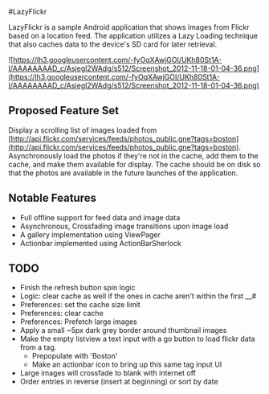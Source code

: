 #LazyFlickrLazyFlickr is a sample Android application that shows images from Flickr based on a location feed.  The application utilizes a Lazy Loading technique that also caches data to the device's SD card for later retrieval.![https://lh3.googleusercontent.com/-fyOqXAwjGOI/UKh80St1A-I/AAAAAAAAD_c/Asjegl2WAdg/s512/Screenshot_2012-11-18-01-04-36.png](https://lh3.googleusercontent.com/-fyOqXAwjGOI/UKh80St1A-I/AAAAAAAAD_c/Asjegl2WAdg/s512/Screenshot_2012-11-18-01-04-36.png)## Proposed Feature SetDisplay a scrolling list of images loaded from [http://api.flickr.com/services/feeds/photos_public.gne?tags=boston](http://api.flickr.com/services/feeds/photos_public.gne?tags=boston).  Asynchronously load the photos if they're not in the cache, add them to the cache, and make them available for display.  The cache should be on disk so that the photos are available in the future launches of the application.## Notable Features - Full offline support for feed data and image data - Asynchronous, Crossfading image transitions upon image load - A gallery implementation using ViewPager - Actionbar implemented using ActionBarSherlock ## TODO - Finish the refresh button spin logic - Logic: clear cache as well if the ones in cache aren't within the first __# - Preferences: set the cache size limit - Preferences: clear cache - Preferences: Prefetch large images - Apply a small ~5px dark grey border around thumbnail images - Make the empty listview a text input with a go button to load flickr data from a tag.    - Prepopulate with 'Boston'    - Make an actionbar icon to bring up this same tag input UI - Large images will crossfade to blank with internet off - Order entries in reverse (insert at beginning) or sort by date